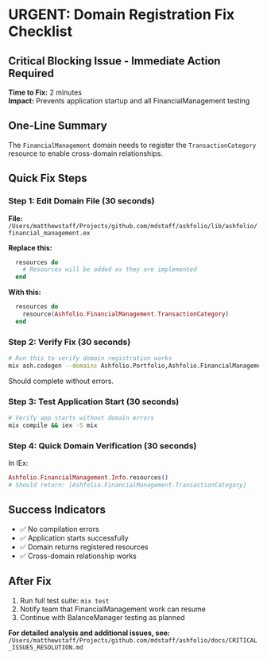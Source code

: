 # URGENT: Domain Registration Fix Checklist

## Critical Blocking Issue - Immediate Action Required

**Time to Fix:** 2 minutes  
**Impact:** Prevents application startup and all FinancialManagement testing

## One-Line Summary
The `FinancialManagement` domain needs to register the `TransactionCategory` resource to enable cross-domain relationships.

## Quick Fix Steps

### Step 1: Edit Domain File (30 seconds)
**File:** `/Users/matthewstaff/Projects/github.com/mdstaff/ashfolio/lib/ashfolio/financial_management.ex`

**Replace this:**
```elixir
  resources do
    # Resources will be added as they are implemented
  end
```

**With this:**
```elixir
  resources do
    resource(Ashfolio.FinancialManagement.TransactionCategory)
  end
```

### Step 2: Verify Fix (30 seconds)
```bash
# Run this to verify domain registration works
mix ash.codegen --domains Ashfolio.Portfolio,Ashfolio.FinancialManagement
```

Should complete without errors.

### Step 3: Test Application Start (30 seconds)
```bash
# Verify app starts without domain errors
mix compile && iex -S mix
```

### Step 4: Quick Domain Verification (30 seconds)
In IEx:
```elixir
Ashfolio.FinancialManagement.Info.resources()
# Should return: [Ashfolio.FinancialManagement.TransactionCategory]
```

## Success Indicators
- ✅ No compilation errors
- ✅ Application starts successfully
- ✅ Domain returns registered resources
- ✅ Cross-domain relationship works

## After Fix
1. Run full test suite: `mix test`
2. Notify team that FinancialManagement work can resume
3. Continue with BalanceManager testing as planned

**For detailed analysis and additional issues, see:** `/Users/matthewstaff/Projects/github.com/mdstaff/ashfolio/docs/CRITICAL_ISSUES_RESOLUTION.md`